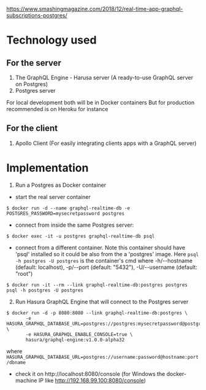 https://www.smashingmagazine.com/2018/12/real-time-app-graphql-subscriptions-postgres/

# Technology used

## For the server

1. The GraphQL Engine - Harusa server (A ready-to-use GraphQL server on Postgres)
2. Postgres server

For local development both will be in Docker containers
But for production recommended is on Heroku for instance

## For the client
1. Apollo Client (For easily integrating clients apps with a GraphQL server)

# Implementation

1. Run a Postgres as Docker container

 - start the real server container
```
$ docker run -d --name graphql-realtime-db -e POSTGRES_PASSWORD=mysecretpassword postgres
```

 - connect from inside the same Postgres server:
```
$ docker exec -it -u postgres graphql-realtime-db psql
```

 - connect from a different container. Note this container should have 'psql' installed so it could be also from the a 'postgres' image. Here ```psql -h postgres -U postgres``` is the container's cmd where -h/--hostname (default: localhost), -p/--port (default: "5432"), -U/--username (default: "root")
```
$ docker run -it --rm --link graphql-realtime-db:postgres postgres psql -h postgres -U postgres
```


2. Run Hasura GraphQL Engine that will connect to the Postgres server

```
$ docker run -d -p 8080:8080 --link graphql-realtime-db:postgres \
       -e HASURA_GRAPHQL_DATABASE_URL=postgres://postgres:mysecretpassword@postgres:5432/postgres \
       -e HASURA_GRAPHQL_ENABLE_CONSOLE=true \
       hasura/graphql-engine:v1.0.0-alpha32
```
where  ```HASURA_GRAPHQL_DATABASE_URL=postgres://username:password@hostname:port/dbname```

  - check it on http://localhost:8080/console (for Windows the docker-machine IP like http://192.168.99.100:8080/console)